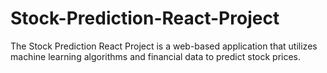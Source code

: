 # Stock-Prediction-React-Project
The Stock Prediction React Project is a web-based application that utilizes machine learning algorithms and financial data to predict stock prices. 
